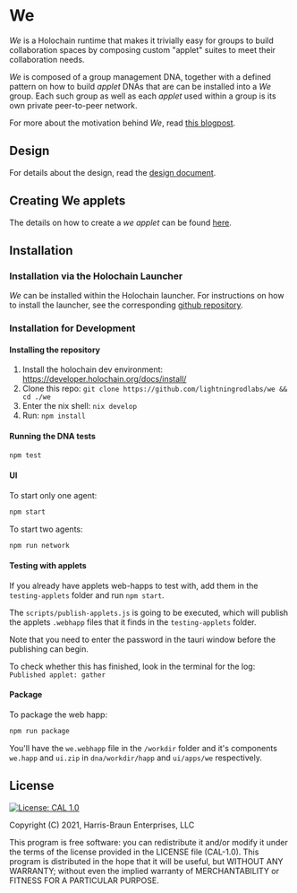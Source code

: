 # We

*We* is a Holochain runtime that makes it trivially easy for groups to build collaboration spaces by composing custom "applet" suites to meet their collaboration needs. 

*We* is composed of a group management DNA, together with a defined pattern on how to build *applet* DNAs that are can be installed into a *We* group. Each such group as well as each *applet* used within a group is its own private peer-to-peer network.

For more about the motivation behind *We*, read [this blogpost](https://eric.harris-braun.com/blog/2022/07/26/id-390).

## Design

For details about the design, read the [design document](docs/Design.md).

## Creating We applets

The details on how to create a *we applet* can be found [here](docs/How-to-create-a-we-applet.md).

## Installation

### Installation via the Holochain Launcher

*We* can be installed within the Holochain launcher. For instructions on how to install the launcher, see the corresponding [github repository](https://github.com/holochain/launcher).

### Installation for Development

#### Installing the repository

1. Install the holochain dev environment: https://developer.holochain.org/docs/install/
2. Clone this repo: `git clone https://github.com/lightningrodlabs/we && cd ./we`
3. Enter the nix shell: `nix develop`
4. Run: `npm install`

#### Running the DNA tests

```bash
npm test
```

#### UI

To start only one agent:

``` bash
npm start
```

To start two agents:

``` bash
npm run network
```

#### Testing with applets

If you already have applets web-happs to test with, add them in the `testing-applets` folder and run `npm start`.

The `scripts/publish-applets.js` is going to be executed, which will publish the applets `.webhapp` files that it finds in the `testing-applets` folder.

Note that you need to enter the password in the tauri window before the publishing can begin.

To check whether this has finished, look in the terminal for the log: `Published applet: gather`

#### Package

To package the web happ:

``` bash
npm run package
```

You'll have the `we.webhapp` file in the `/workdir` folder and it's components `we.happ` and `ui.zip` in `dna/workdir/happ` and `ui/apps/we` respectively.

## License
[![License: CAL 1.0](https://img.shields.io/badge/License-CAL%201.0-blue.svg)](https://github.com/holochain/cryptographic-autonomy-license)

  Copyright (C) 2021, Harris-Braun Enterprises, LLC

This program is free software: you can redistribute it and/or modify it under the terms of the license
provided in the LICENSE file (CAL-1.0).  This program is distributed in the hope that it will be useful,
but WITHOUT ANY WARRANTY; without even the implied warranty of MERCHANTABILITY or FITNESS FOR A PARTICULAR PURPOSE.
